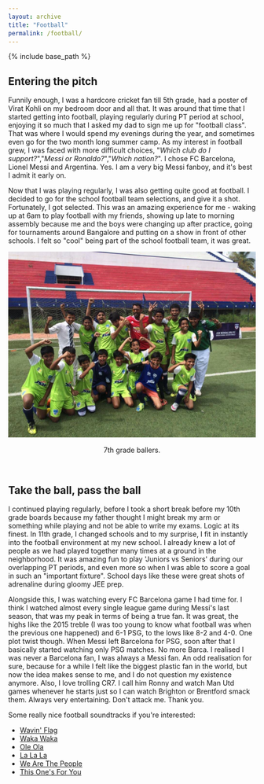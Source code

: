 ```yaml
---
layout: archive
title: "Football"
permalink: /football/
---
```


{% include base_path %}

## Entering the pitch

Funnily enough, I was a hardcore cricket fan till 5th grade, had a poster of Virat Kohli on my bedroom door and all that. It was around that time that I started getting into football, playing regularly during PT period at school, enjoying it so much that I asked my dad to sign me up for "football class". That was where I would spend my evenings during the year, and sometimes even go for the two month long summer camp. As my interest in football grew, I was faced with more difficult choices, "_Which club do I support?_","_Messi or Ronaldo?_","_Which nation?_". I chose FC Barcelona, Lionel Messi and Argentina. Yes. I am a very big Messi fanboy, and it's best I admit it early on.<br>

Now that I was playing regularly, I was also getting quite good at football. I decided to go for the school football team selections, and give it a shot. Fortunately, I got selected. This was an amazing experience for me - waking up at 6am to play football with my friends, showing up late to morning assembly because me and the boys were changing up after practice, going for tournaments around Bangalore and putting on a show in front of other schools. I felt so "cool" being part of the school football team, it was great.<br>

![7th grade ballers](/images/footballteam.jpeg)<br>
<p style="text-align: center;">7th grade ballers.</p> <br>

## Take the ball, pass the ball

I continued playing regularly, before I took a short break before my 10th grade boards because my father thought I might break my arm or something while playing and not be able to write my exams. Logic at its finest. In 11th grade, I changed schools and to my surprise, I fit in instantly into the football environment at my new school. I already knew a lot of people as we had played together many times at a ground in the neighborhood. It was amazing fun to play 'Juniors vs Seniors' during our overlapping PT periods, and even more so when I was able to score a goal in such an "important fixture". School days like these were great shots of adrenaline during gloomy JEE prep.<br>

Alongside this, I was watching every FC Barcelona game I had time for. I think I watched almost every single league game during Messi's last season, that was my peak in terms of being a true fan. It was great, the highs like the 2015 treble (I was too young to know what football was when the previous one happened) and 6-1 PSG, to the lows like 8-2 and 4-0. One plot twist though. When Messi left Barcelona for PSG, soon after that I basically started watching only PSG matches. No more Barca. I realised I was never a Barcelona fan, I was always a Messi fan. An odd realisation for sure, because for a while I felt like the biggest plastic fan in the world, but now the idea makes sense to me, and I do not question my existence anymore. Also, I love trolling CR7. I call him Ronny and watch Man Utd games whenever he starts just so I can watch Brighton or Brentford smack them. Always very entertaining. Don't attack me. Thank you.

Some really nice football soundtracks if you're interested:
- [Wavin' Flag](https://open.spotify.com/track/4nOygULhEuDO5ZBRNPFaso?si=4d2edbd906a94738)
- [Waka Waka](https://open.spotify.com/track/2Cd9iWfcOpGDHLz6tVA3G4?si=dc64b33e3e7f4edd) 
- [Ole Ola](https://open.spotify.com/track/59LRO7m84jbrpSaaRxylIi?si=9b469b2a2fb449bd)
- [La La La](https://open.spotify.com/track/2A17TySL9lcoRTA28w9yfB?si=c729447febc94753)
- [We Are The People](https://open.spotify.com/track/2iL0W5qi0ivZ9WRXbZ74cS?si=d92f5edb214044a7)
- [This One's For You](https://open.spotify.com/track/46NBoIAHrmR7qcUGCIFEjR?si=2534a90a0d8e4ddd)
